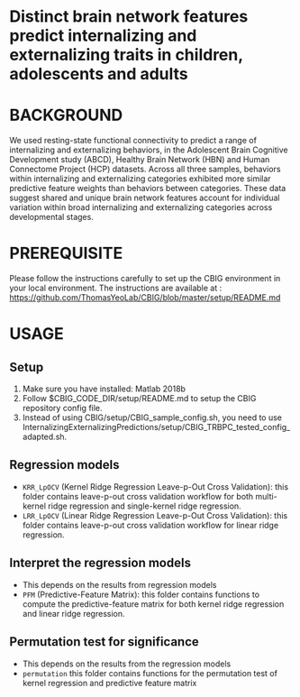 # Distinct brain network features predict internalizing and externalizing traits in children, adolescents and adults

# BACKGROUND
We used resting-state functional connectivity to predict a range of internalizing and externalizing behaviors, in the Adolescent Brain Cognitive Development study (ABCD), Healthy Brain Network (HBN) and Human Connectome Project (HCP) datasets. Across all three samples, behaviors within internalizing and externalizing categories exhibited more similar predictive feature weights than behaviors between categories. These data suggest shared and unique brain network features account for individual variation within broad internalizing and externalizing categories across developmental stages.

# PREREQUISITE

Please follow the instructions carefully to set up the CBIG environment in your local environment. The instructions are available at : https://github.com/ThomasYeoLab/CBIG/blob/master/setup/README.md

# USAGE
## Setup
1. Make sure you have installed: Matlab 2018b
2. Follow $CBIG_CODE_DIR/setup/README.md to setup the CBIG repository config file.
3. Instead of using CBIG/setup/CBIG_sample_config.sh, you need to use InternalizingExternalizingPredictions/setup/CBIG_TRBPC_tested_config_adapted.sh.

## Regression models
* `KRR_LpOCV` (Kernel Ridge Regression Leave-p-Out Cross Validation): this folder contains leave-p-out cross validation workflow for both multi-kernel ridge regression and single-kernel ridge regression.
* `LRR_LpOCV` (Linear Ridge Regression Leave-p-Out Cross Validation): this folder contains leave-p-out cross validation workflow for linear ridge regression.
## Interpret the regression models
* This depends on the results from regression models
* `PFM` (Predictive-Feature Matrix): this folder contains functions to compute the predictive-feature matrix for both kernel ridge regression and linear ridge regression.
## Permutation test for significance
* This depends on the results from the regression models
* `permutation` this folder contains functions for the permutation test of kernel regression and predictive feature matrix
